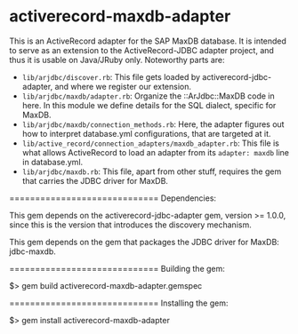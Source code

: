 activerecord-maxdb-adapter
===========================

This is an ActiveRecord adapter for the SAP MaxDB database. It is intended to serve as an extension to
the ActiveRecord-JDBC adapter project, and thus it is usable on Java/JRuby only. Noteworthy parts are:

- `lib/arjdbc/discover.rb`: This file gets loaded by
  activerecord-jdbc-adapter, and where we register our extension.  
- `lib/arjdbc/maxdb/adapter.rb`: Organize the ::ArJdbc::MaxDB code in here.
  In this module we define details for the SQL dialect, specific for MaxDB.
- `lib/arjdbc/maxdb/connection_methods.rb`: Here, the adapter figures out how to
  interpret database.yml configurations, that are targeted at it.
- `lib/active_record/connection_adapters/maxdb_adapter.rb`: This
  file is what allows ActiveRecord to load an adapter from its
  `adapter: maxdb` line in database.yml.
- `lib/arjdbc/maxdb.rb`: This file, apart from other stuff, requires the gem
  that carries the JDBC driver for MaxDB. 

=============================
Dependencies:

This gem depends on the activerecord-jdbc-adapter gem, version >= 1.0.0, since this
is the version that introduces the discovery mechanism.

This gem depends on the gem that packages the JDBC driver for MaxDB: jdbc-maxdb.


=============================
Building the gem:

$> gem build activerecord-maxdb-adapter.gemspec


=============================
Installing the gem: 

$> gem install activerecord-maxdb-adapter 
